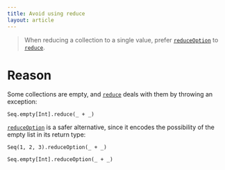 ```yaml
---
title: Avoid using reduce
layout: article
---
```


> When reducing a collection to a single value, prefer [`reduceOption`] to [`reduce`].

# Reason

Some collections are empty, and [`reduce`] deals with them by throwing an exception:

```tut:fail:book
Seq.empty[Int].reduce(_ + _)
```

[`reduceOption`] is a safer alternative, since it encodes the possibility of the empty list in its return type:

```tut:book
Seq(1, 2, 3).reduceOption(_ + _)

Seq.empty[Int].reduceOption(_ + _)
```

[`reduce`]:https://www.scala-lang.org/api/2.12.8/scala/collection/Seq.html#reduce[A1%3E:A](op:(A1,A1)=%3EA1):A1
[`reduceOption`]:https://www.scala-lang.org/api/2.12.8/scala/collection/Seq.html#reduceOption[A1%3E:A](op:(A1,A1)=%3EA1):Option[A1]
